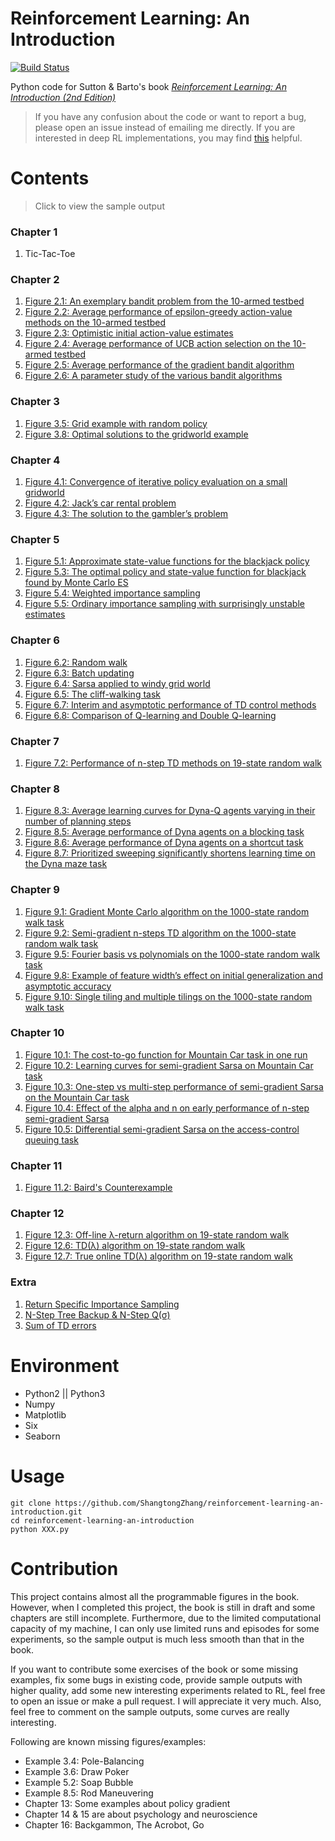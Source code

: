 # Reinforcement Learning: An Introduction

[![Build Status](https://travis-ci.org/ShangtongZhang/reinforcement-learning-an-introduction.svg?branch=master)](https://travis-ci.org/ShangtongZhang/reinforcement-learning-an-introduction)

Python code for Sutton & Barto's book [*Reinforcement Learning: An Introduction (2nd Edition)*](http://incompleteideas.net/sutton/book/the-book-2nd.html)

> If you have any confusion about the code or want to report a bug, please open an issue instead of emailing me directly. If you are interested in deep RL implementations, you may find [this](https://github.com/ShangtongZhang/DeepRL) helpful.

# Contents 

> Click to view the sample output

### Chapter 1
1. Tic-Tac-Toe

### Chapter 2
1. [Figure 2.1: An exemplary bandit problem from the 10-armed testbed](https://shangtongzhang.github.io/reinforcement-learning-an-introduction/#2_1)
2. [Figure 2.2: Average performance of epsilon-greedy action-value methods on the 10-armed testbed](https://shangtongzhang.github.io/reinforcement-learning-an-introduction/#2_2)
3. [Figure 2.3: Optimistic initial action-value estimates](https://shangtongzhang.github.io/reinforcement-learning-an-introduction/#2_3)
4. [Figure 2.4: Average performance of UCB action selection on the 10-armed testbed](https://shangtongzhang.github.io/reinforcement-learning-an-introduction/#2_4)
5. [Figure 2.5: Average performance of the gradient bandit algorithm](https://shangtongzhang.github.io/reinforcement-learning-an-introduction/#2_5)
6. [Figure 2.6: A parameter study of the various bandit algorithms](https://shangtongzhang.github.io/reinforcement-learning-an-introduction/#2_6)

### Chapter 3
1. [Figure 3.5: Grid example with random policy](https://shangtongzhang.github.io/reinforcement-learning-an-introduction/#3_5)
2. [Figure 3.8: Optimal solutions to the gridworld example](https://shangtongzhang.github.io/reinforcement-learning-an-introduction/#3_8)

### Chapter 4
1. [Figure 4.1: Convergence of iterative policy evaluation on a small gridworld](https://shangtongzhang.github.io/reinforcement-learning-an-introduction/#4_1)
2. [Figure 4.2: Jack’s car rental problem](https://shangtongzhang.github.io/reinforcement-learning-an-introduction/#4_2)
3. [Figure 4.3: The solution to the gambler’s problem](https://shangtongzhang.github.io/reinforcement-learning-an-introduction/#4_3)

### Chapter 5
1. [Figure 5.1: Approximate state-value functions for the blackjack policy](https://shangtongzhang.github.io/reinforcement-learning-an-introduction/#5_1)
2. [Figure 5.3: The optimal policy and state-value function for blackjack found by Monte Carlo ES](https://shangtongzhang.github.io/reinforcement-learning-an-introduction/#5_3)
3. [Figure 5.4: Weighted importance sampling](https://shangtongzhang.github.io/reinforcement-learning-an-introduction/#5_4)
4. [Figure 5.5: Ordinary importance sampling with surprisingly unstable estimates](https://shangtongzhang.github.io/reinforcement-learning-an-introduction/#5_5)

### Chapter 6
1. [Figure 6.2: Random walk](https://shangtongzhang.github.io/reinforcement-learning-an-introduction/#6_2)
2. [Figure 6.3: Batch updating](https://shangtongzhang.github.io/reinforcement-learning-an-introduction/#6_3)
3. [Figure 6.4: Sarsa applied to windy grid world](https://shangtongzhang.github.io/reinforcement-learning-an-introduction/#6_4)
4. [Figure 6.5: The cliff-walking task](https://shangtongzhang.github.io/reinforcement-learning-an-introduction/#6_5)
5. [Figure 6.7: Interim and asymptotic performance of TD control methods](https://shangtongzhang.github.io/reinforcement-learning-an-introduction/#6_7)
6. [Figure 6.8: Comparison of Q-learning and Double Q-learning](https://shangtongzhang.github.io/reinforcement-learning-an-introduction/#6_8)

### Chapter 7
1. [Figure 7.2: Performance of n-step TD methods on 19-state random walk](https://shangtongzhang.github.io/reinforcement-learning-an-introduction/#7_2)

### Chapter 8
1. [Figure 8.3: Average learning curves for Dyna-Q agents varying in their number of planning steps](https://shangtongzhang.github.io/reinforcement-learning-an-introduction/#8_3)
2. [Figure 8.5: Average performance of Dyna agents on a blocking task](https://shangtongzhang.github.io/reinforcement-learning-an-introduction/#8_5)
3. [Figure 8.6: Average performance of Dyna agents on a shortcut task](https://shangtongzhang.github.io/reinforcement-learning-an-introduction/#8_6)
4. [Figure 8.7: Prioritized sweeping significantly shortens learning time on the Dyna maze task](https://shangtongzhang.github.io/reinforcement-learning-an-introduction/#8_7)

### Chapter 9
1. [Figure 9.1: Gradient Monte Carlo algorithm on the 1000-state random walk task](https://shangtongzhang.github.io/reinforcement-learning-an-introduction/#9_1) 
2. [Figure 9.2: Semi-gradient n-steps TD algorithm on the 1000-state random walk task](https://shangtongzhang.github.io/reinforcement-learning-an-introduction/#9_2)
3. [Figure 9.5: Fourier basis vs polynomials on the 1000-state random walk task](https://shangtongzhang.github.io/reinforcement-learning-an-introduction/#9_5)
4. [Figure 9.8: Example of feature width’s effect on initial generalization and asymptotic accuracy](https://shangtongzhang.github.io/reinforcement-learning-an-introduction/#9_8)
5. [Figure 9.10: Single tiling and multiple tilings on the 1000-state random walk task](https://shangtongzhang.github.io/reinforcement-learning-an-introduction/#9_10)

### Chapter 10
1. [Figure 10.1: The cost-to-go function for Mountain Car task in one run](https://shangtongzhang.github.io/reinforcement-learning-an-introduction/#10_1)
2. [Figure 10.2: Learning curves for semi-gradient Sarsa on Mountain Car task](https://shangtongzhang.github.io/reinforcement-learning-an-introduction/#10_2)
3. [Figure 10.3: One-step vs multi-step performance of semi-gradient Sarsa on the Mountain Car task](https://shangtongzhang.github.io/reinforcement-learning-an-introduction/#10_3)
4. [Figure 10.4: Effect of the alpha and n on early performance of n-step semi-gradient Sarsa](https://shangtongzhang.github.io/reinforcement-learning-an-introduction/#10_4)
5. [Figure 10.5: Differential semi-gradient Sarsa on the access-control queuing task](https://shangtongzhang.github.io/reinforcement-learning-an-introduction/#10_5)

### Chapter 11
1. [Figure 11.2: Baird's Counterexample](https://shangtongzhang.github.io/reinforcement-learning-an-introduction/#11_2)

### Chapter 12
1. [Figure 12.3: Off-line λ-return algorithm on 19-state random walk](https://shangtongzhang.github.io/reinforcement-learning-an-introduction/#12_3)
2. [Figure 12.6: TD(λ) algorithm on 19-state random walk](https://shangtongzhang.github.io/reinforcement-learning-an-introduction/#12_6)
3. [Figure 12.7: True online TD(λ) algorithm on 19-state random walk](https://shangtongzhang.github.io/reinforcement-learning-an-introduction/#12_7)

### Extra
1. [Return Specific Importance Sampling](https://shangtongzhang.github.io/reinforcement-learning-an-introduction/#E_1)
2. [N-Step Tree Backup & N-Step Q(σ)](https://shangtongzhang.github.io/reinforcement-learning-an-introduction/#E_2)
3. [Sum of TD errors](https://shangtongzhang.github.io/reinforcement-learning-an-introduction/#E_3)

# Environment
* Python2 || Python3
* Numpy
* Matplotlib
* Six
* Seaborn

# Usage
```commandline
git clone https://github.com/ShangtongZhang/reinforcement-learning-an-introduction.git
cd reinforcement-learning-an-introduction
python XXX.py
```

# Contribution
This project contains almost all the programmable figures in the book. However, when I completed this project, the book is still in draft and some chapters are still incomplete. Furthermore, due to the limited computational capacity of my machine, I can only use limited runs and episodes for some experiments, so the sample output is much less smooth than that in the book.

If you want to contribute some exercises of the book or some missing examples, fix some bugs in existing code, provide sample outputs with higher quality, add some new interesting experiments related to RL, feel free to open an issue or make a pull request. I will appreciate it very much. Also, feel free to comment on the sample outputs, some curves are really interesting.

Following are known missing figures/examples:

* Example 3.4: Pole-Balancing
* Example 3.6: Draw Poker
* Example 5.2: Soap Bubble
* Example 8.5: Rod Maneuvering
* Chapter 13: Some examples about policy gradient
* Chapter 14 & 15 are about psychology and neuroscience
* Chapter 16: Backgammon, The Acrobot, Go

